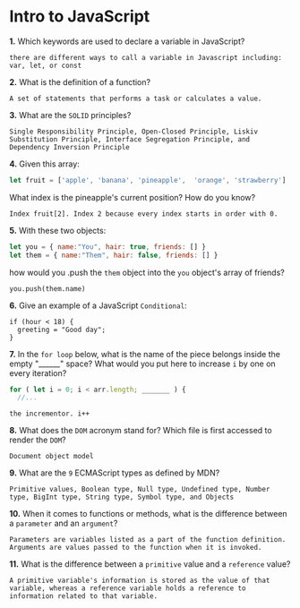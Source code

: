 # Intro to JavaScript

**1.** Which keywords are used to declare a variable in JavaScript?
<!-- enter you answer in the space below -->
```
there are different ways to call a variable in Javascript including: var, let, or const
```
**2.** What is the definition of a function?
<!-- enter you answer in the space below -->
```
A set of statements that performs a task or calculates a value.
```
**3.** What are the `SOLID` principles?
<!-- enter you answer in the space below -->
```
Single Responsibility Principle, Open-Closed Principle, Liskiv Substitution Principle, Interface Segregation Principle, and Dependency Inversion Principle
```
**4.** Given this array: 
```js
let fruit = ['apple', 'banana', 'pineapple',  'orange', 'strawberry']
``` 
What index is the pineapple's current position? How do you know?
<!-- enter you answer in the space below -->
```
Index fruit[2]. Index 2 because every index starts in order with 0.
```
**5.** With these two objects: 
```js
let you = { name:"You", hair: true, friends: [] }
let them = { name:"Them", hair: false, friends: [] }
```
how would you .push the `them` object into the `you` object's array of friends?
<!-- enter you answer in the space below -->
```
you.push(them.name)
```

**6.** Give an example of a JavaScript `Conditional`:
<!-- enter you answer in the space below -->
```
if (hour < 18) {
  greeting = "Good day";
}
```
**7.** In the `for loop` below, what is the name of the piece belongs inside the empty "______" space? What would you put here to increase `i` by one on every iteration?
```js
for ( let i = 0; i < arr.length; _______ ) {
  //...
```
<!-- enter you answer in the space below -->
```
the incrementor. i++
```
**8.** What does the `DOM` acronym stand for? Which file is first accessed to render the `DOM`?
<!-- enter you answer in the space below -->
```
Document object model
```

**9.** What are the `9` ECMAScript types as defined by MDN?
<!-- enter you answer in the space below -->
```
Primitive values, Boolean type, Null type, Undefined type, Number type, BigInt type, String type, Symbol type, and Objects
```
**10.** When it comes to functions or methods, what is the difference between a `parameter` and an `argument`?
<!-- enter you answer in the space below -->
```
Parameters are variables listed as a part of the function definition. Arguments are values passed to the function when it is invoked. 
```
**11.** What is the difference between a `primitive` value and a `reference` value?
<!-- enter you answer in the space below -->
```
A primitive variable's information is stored as the value of that variable, whereas a reference variable holds a reference to information related to that variable. 
```